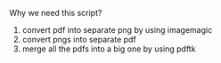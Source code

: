 Why we need this script?

1. convert pdf into separate png by using imagemagic
2. convert pngs into separate pdf
3. merge all the pdfs into a big one by using pdftk